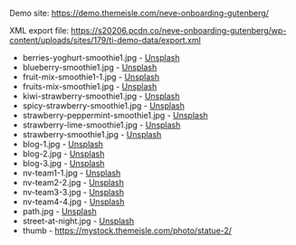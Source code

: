 Demo site: https://demo.themeisle.com/neve-onboarding-gutenberg/

XML export file: https://s20206.pcdn.co/neve-onboarding-gutenberg/wp-content/uploads/sites/179/ti-demo-data/export.xml

* berries-yoghurt-smoothie1.jpg       - [Unsplash](https://unsplash.com/photos/8oIo60aLztg)
* blueberry-smoothie1.jpg             - [Unsplash](https://unsplash.com/photos/dGxSJzhgW0o)
* fruit-mix-smoothie1-1.jpg           - [Unsplash](https://unsplash.com/photos/_MSxYvJGgBk)
* fruits-mix-smoothie1.jpg            - [Unsplash](https://unsplash.com/photos/lnz6eLsQrMM)
* kiwi-strawberry-smoothie1.jpg       - [Unsplash](https://unsplash.com/photos/JBIK4QZOFfc)
* spicy-strawberry-smoothie1.jpg      - [Unsplash](https://unsplash.com/photos/m741tj4Cz7M)
* strawberry-peppermint-smoothie1.jpg - [Unsplash](https://unsplash.com/photos/rkVxTC4dp08)
* strawberry-lime-smoothie1.jpg       - [Unsplash](https://unsplash.com/photos/TgQkxQc-t_U)
* strawberry-smoothie1.jpg            - [Unsplash](https://unsplash.com/photos/R6k192J_FIE)
* blog-1.jpg                          - [Unsplash](http://mystock.themeisle.com/photo/yoga-2/)
* blog-2.jpg                          - [Unsplash](http://mystock.themeisle.com/photo/alley-3/)
* blog-3.jpg                          - [Unsplash](http://mystock.themeisle.com/photo/river-bridge/)
* nv-team1-1.jpg                      - [Unsplash](https://mystock.themeisle.com/photo/sun-hat/)
* nv-team2-2.jpg                      - [Unsplash](https://mystock.themeisle.com/photo/winter-hat/)
* nv-team3-3.jpg                      - [Unsplash](https://mystock.themeisle.com/photo/thinking-time/)
* nv-team4-4.jpg                      - [Unsplash](https://mystock.themeisle.com/photo/girl/)
* path.jpg                            - [Unsplash](http://mystock.themeisle.com/photo/path/)
* street-at-night.jpg                 - [Unsplash](http://mystock.themeisle.com/photo/street-at-night/)
* thumb                               - https://mystock.themeisle.com/photo/statue-2/
